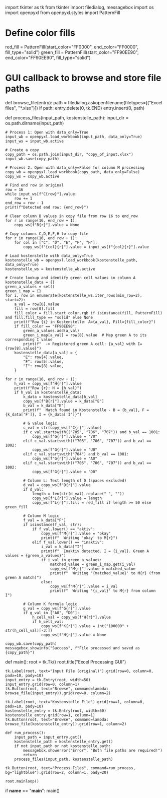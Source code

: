 import tkinter as tk
from tkinter import filedialog, messagebox
import os
import openpyxl
from openpyxl.styles import PatternFill

# Define color fills
red_fill = PatternFill(start_color="FF0000", end_color="FF0000", fill_type="solid")
green_fill = PatternFill(start_color="FF90EE90", end_color="FF90EE90", fill_type="solid")

# GUI callback to browse and store file paths
def browse_file(entry):
    path = filedialog.askopenfilename(filetypes=[("Excel files", "*.xlsx")])
    if path:
        entry.delete(0, tk.END)
        entry.insert(0, path)

def process_files(input_path, kostenstelle_path):
    input_dir = os.path.dirname(input_path)
    
    # Process 1: Open with data_only=True
    input_wb = openpyxl.load_workbook(input_path, data_only=True)
    input_ws = input_wb.active
    
    # Create a copy
    copy_path = os.path.join(input_dir, "copy_of_input.xlsx")
    input_wb.save(copy_path)
    
    # Process 2: Open with data_only=False for column M processing
    copy_wb = openpyxl.load_workbook(copy_path, data_only=False)
    copy_ws = copy_wb.active
    
    # Find end row in original
    row = 16
    while input_ws[f"C{row}"].value:
        row += 1
    end_row = row - 1
    print(f"Detected end row: {end_row}")
    
    # Clear column B values in copy file from row 16 to end_row
    for r in range(16, end_row + 1):
        copy_ws[f"B{r}"].value = None
    
    # Copy columns C,D,E,F,H to copy file
    for r in range(16, end_row + 1):
        for col in ["C", "D", "E", "F", "H"]:
            copy_ws[f"{col}{r}"].value = input_ws[f"{col}{r}"].value
    
    # Load kostenstelle with data_only=True
    kostenstelle_wb = openpyxl.load_workbook(kostenstelle_path, data_only=True)
    kostenstelle_ws = kostenstelle_wb.active
    
    # Create lookup and identify green cell values in column A
    kostenstelle_data = {}
    green_a_values = set()
    green_i_map = {}
    for i, row in enumerate(kostenstelle_ws.iter_rows(min_row=2), start=2):
        a_val = row[0].value
        fill = row[0].fill
        fill_color = fill.start_color.rgb if isinstance(fill, PatternFill) and fill.fill_type == "solid" else None
        print(f"Row {i} in Kostenstelle: A={a_val}, Fill={fill_color}")
        if fill_color == "FF90EE90":
            green_a_values.add(a_val)
            green_i_map[a_val] = row[8].value  # Map green A to its corresponding I value
            print(f"  -> Registered green A cell: {a_val} with I={row[8].value}")
        kostenstelle_data[a_val] = {
            "E": row[4].value,
            "F": row[5].value,
            "I": row[8].value,
        }
    
    for r in range(16, end_row + 1):
        h_val = copy_ws[f"H{r}"].value
        print(f"Row {r}: H = {h_val}")
        if h_val in kostenstelle_data:
            k_data = kostenstelle_data[h_val]
            copy_ws[f"B{r}"].value = k_data["E"]
            b_val = k_data["E"]
            print(f"  Match found in Kostenstelle - B = {b_val}, F = {k_data['F']}, I = {k_data['I']}")
            
            # G value logic
            c_val = str(copy_ws[f"C{r}"].value)
            if c_val.startswith(("705", "706", "707")) and b_val == 1001:
                copy_ws[f"G{r}"].value = "V0"
            elif c_val.startswith(("705", "706", "707")) and b_val == 1002:
                copy_ws[f"G{r}"].value = "U0"
            elif c_val.startswith("704") and b_val == 1001:
                copy_ws[f"G{r}"].value = "A0"
            elif c_val.startswith(("705", "706", "707")) and b_val == 1002:
                copy_ws[f"G{r}"].value = "D0"
            
            # Column L: Text length of D (spaces excluded)
            d_val = copy_ws[f"D{r}"].value
            if d_val:
                length = len(str(d_val).replace(" ", ""))
                copy_ws[f"L{r}"].value = length
                copy_ws[f"L{r}"].fill = red_fill if length >= 50 else green_fill
            
            # Column M logic
            f_val = k_data["F"]
            if isinstance(f_val, str):
                if f_val.lower() == "aktiv":
                    copy_ws[f"M{r}"].value = "okay"
                    print(f"  Writing 'okay' to M{r}")
                elif f_val.lower() == "inaktiv":
                    i_val = k_data["I"]
                    print(f"  Inaktiv detected. I = {i_val}. Green A values = {green_a_values}")
                    if i_val in green_a_values:
                        matched_value = green_i_map.get(i_val)
                        copy_ws[f"M{r}"].value = matched_value
                        print(f"  Writing '{matched_value}' to M{r} (from green A match)")
                    else:
                        copy_ws[f"M{r}"].value = i_val
                        print(f"  Writing '{i_val}' to M{r} from column I")
            
            # Column K formula logic
            g_val = copy_ws[f"G{r}"].value
            if g_val in ["A0", "D0"]:
                h_cell_val = copy_ws[f"H{r}"].value
                if h_cell_val:
                    copy_ws[f"K{r}"].value = int("100000" + str(h_cell_val)[-3:])
                    copy_ws[f"H{r}"].value = None
    
    copy_wb.save(copy_path)
    messagebox.showinfo("Success", f"File processed and saved as {copy_path}")

def main():
    root = tk.Tk()
    root.title("Excel Processing GUI")
    
    tk.Label(root, text="Input File (original)").grid(row=0, column=0, padx=10, pady=10)
    input_entry = tk.Entry(root, width=50)
    input_entry.grid(row=0, column=1)
    tk.Button(root, text="Browse", command=lambda: browse_file(input_entry)).grid(row=0, column=2)
    
    tk.Label(root, text="Kostenstelle File").grid(row=1, column=0, padx=10, pady=10)
    kostenstelle_entry = tk.Entry(root, width=50)
    kostenstelle_entry.grid(row=1, column=1)
    tk.Button(root, text="Browse", command=lambda: browse_file(kostenstelle_entry)).grid(row=1, column=2)
    
    def run_process():
        input_path = input_entry.get()
        kostenstelle_path = kostenstelle_entry.get()
        if not input_path or not kostenstelle_path:
            messagebox.showerror("Error", "Both file paths are required!")
            return
        process_files(input_path, kostenstelle_path)
    
    tk.Button(root, text="Process Files", command=run_process, bg="lightblue").grid(row=2, column=1, pady=20)
    
    root.mainloop()

if __name__ == "__main__":
    main()

